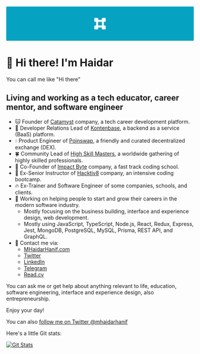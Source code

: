 ![Cover Image](./assets/mhaidarhanif-cover-github.png)

# 🤠 Hi there! I'm Haidar

You can call me like "Hi there"

## Living and working as a tech educator, career mentor, and software engineer

- 🐱 Founder of [Catamyst](https://github.com/catamyst) company, a tech career development platform.
- 🎁 Developer Relations Lead of [Kontenbase](https://github.com/kontenbase), a backend as a service (BaaS) platform.
- 💧 Product Engineer of [Poinswap](https://github.com/poinswap), a friendly and curated decentralized exchange (DEX).
- 🍀 Community Lead of [High Skill Masters](https://github.com/highskillmasters), a worldwide gathering of highly skilled professionals.
- 🐲 Co-Founder of [Impact Byte](https://github.com/impactbyte) company, a fast track coding school.
- 🦊 Ex-Senior Instructor of [Hacktiv8](https://github.com/hacktiv8/phase-0-activities/graphs/contributors?from=2016-07-10&to=2020-07-09&type=a) company, an intensive coding bootcamp.
- 🔥 Ex-Trainer and Software Engineer of some companies, schools, and clients.
- 🔭 Working on helping people to start and grow their careers in the modern software industry.
  - Mostly focusing on the business building, interface and experience design, web development.
  - Mostly using JavaScript, TypeScript, Node.js, React, Redux, Express, Jest, MongoDB, PostgreSQL, MySQL, Prisma, REST API, and GraphQL.
- 💬 Contact me via:
  - [MHaidarHanif.com](https://mhaidarhanif.com)
  - [Twitter](https://twitter.com/mhaidarhanif)
  - [LinkedIn](https://linkedin.com/in/mhaidarhanif)
  - [Telegram](https://t.me/mhaidarhanif)
  - [Read.cv](https://read.cv/mhaidarhanif)

You can ask me or get help about anything relevant to life, education, software engineering, interface and experience design, also entrepreneurship.

Enjoy your day!

You can also [follow me on Twitter @mhaidarhanif](https://twitter.com/mhaidarhanif)

Here's a little Git stats:

<a href="https://github.com/mhaidarhanif"><img alt="Git Stats" src="https://github-readme-stats.vercel.app/api?username=mhaidarhanif&include_all_commits=true&theme=github_dark&show_icons=true" height="150" /></a>
